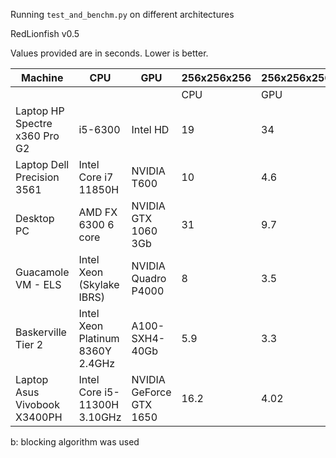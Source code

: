 Running `test_and_benchm.py` on different architectures

RedLionfish v0.5

Values provided are in seconds. Lower is better.

| Machine                       | CPU                              | GPU                 | 256x256x256 | 256x256x256 | 1024x1024x1024 | 1024x1024x1024  |
|-------------------------------|----------------------------------|---------------------|-------------|-------------|----------------|-----------------|
|                               |                                  |                     |     CPU     |     GPU     |      CPU       |      GPU        |
| Laptop HP Spectre x360 Pro G2 | i5-6300                          | Intel HD            |      19     |      34     |      116       |      292 b      |
| Laptop Dell Precision 3561    | Intel Core i7 11850H             | NVIDIA T600         |      10     |     4.6     |       47       |      30 b       |
| Desktop PC                    | AMD FX 6300 6 core               | NVIDIA GTX 1060 3Gb |      31     |     9.7     |      186       |      38.7 b     |
| Guacamole VM - ELS            | Intel Xeon (Skylake IBRS)        | NVIDIA Quadro P4000 |      8      |     3.5     |      38.6      |       9.5 b     |
| Baskerville Tier 2            | Intel Xeon Platinum 8360Y 2.4GHz | A100-SXH4-40Gb      |     5.9     |     3.3     |      26.2      |       5.6 b     |
| Laptop Asus Vivobook X3400PH  | Intel Core i5-11300H 3.10GHz     | NVIDIA GeForce GTX 1650 | 16.2    |     4.02    |      155       |      33.8 b     |

b: blocking algorithm was used
